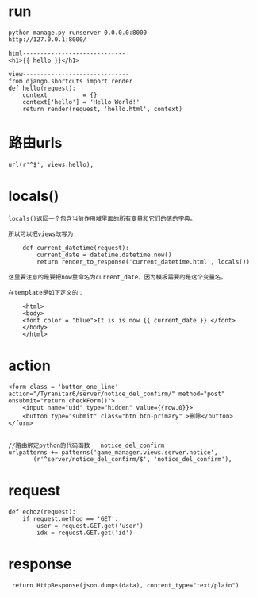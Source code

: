 # run

	python manage.py runserver 0.0.0.0:8000
	http://127.0.0.1:8000/

	html-----------------------------
	<h1>{{ hello }}</h1>

	view------------------------------
	from django.shortcuts import render
	def hello(request):
		context          = {}
	    context['hello'] = 'Hello World!'
	    return render(request, 'hello.html', context)


# 路由urls	

	url(r'^$', views.hello),


# locals()

	locals()返回一个包含当前作用域里面的所有变量和它们的值的字典。
	
	所以可以把views改写为
	
	    def current_datetime(request):
		    current_date = datetime.datetime.now()
		    return render_to_response('current_datetime.html', locals()) 
	
	这里要注意的是要把now重命名为current_date，因为模板需要的是这个变量名。
	
	在template是如下定义的：
	
	    <html>
	    <body>
	    <font color = "blue">It is is now {{ current_date }}.</font>
	    </body>
	    </html> 
    

# action

	<form class = 'button_one_line' action="/Tyranitar6/server/notice_del_confirm/" method="post" onsubmit="return checkForm()">
    	<input name="uid" type="hidden" value={{row.0}}>
        <button type="submit" class="btn btn-primary" >删除</button>
    </form>


	//路由绑定python的代码函数	notice_del_confirm
	urlpatterns += patterns('game_manager.views.server.notice',
           (r'^server/notice_del_confirm/$', 'notice_del_confirm'),
    

	
# request

	def echoz(request):
	    if request.method == 'GET':
	        user = request.GET.get('user')
        	idx = request.GET.get('id')

# response

	 return HttpResponse(json.dumps(data), content_type="text/plain")